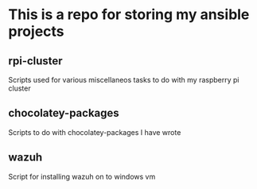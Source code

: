 # This is a repo for storing my ansible projects

## rpi-cluster

Scripts used for various miscellaneos tasks to do with my raspberry pi cluster

## chocolatey-packages

Scripts to do with chocolatey-packages I have wrote

## wazuh

Script for installing wazuh on to windows vm
